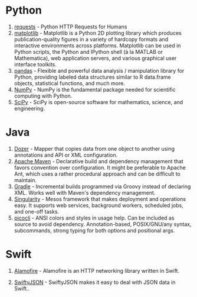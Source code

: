 Python
======
1. [requests](https://github.com/requests/requests) - Python HTTP Requests for Humans
2. [matplotlib](https://github.com/matplotlib/matplotlib) - Matplotlib is a Python 2D plotting library which produces publication-quality figures in a variety of hardcopy formats and interactive environments across platforms. Matplotlib can be used in Python scripts, the Python and IPython shell (à la MATLAB or Mathematica), web application servers, and various graphical user interface toolkits.
3. [pandas](https://github.com/pandas-dev/pandas) - Flexible and powerful data analysis / manipulation library for Python, providing labeled data structures similar to R data.frame objects, statistical functions, and much more.
4. [NumPy](https://github.com/numpy/numpy) - NumPy is the fundamental package needed for scientific computing with Python.
5. [SciPy](https://github.com/scipy/scipy) - SciPy is open-source software for mathematics, science, and engineering.

Java
======

1. [Dozer](https://github.com/DozerMapper/dozer) - Mapper that copies data from one object to another using annotations and API or XML configuration.
2. [Apache Maven](https://maven.apache.org/) - Declarative build and dependency management that favors convention over configuration. It might be preferable to Apache Ant, which uses a rather procedural approach and can be difficult to maintain.
3. [Gradle](https://gradle.org/) - Incremental builds programmed via Groovy instead of declaring XML. Works well with Maven's dependency management.
4. [Singularity](http://getsingularity.com/) - Mesos framework that makes deployment and operations easy. It supports web services, background workers, scheduled jobs, and one-off tasks.
5. [picocli](http://picocli.info/) - ANSI colors and styles in usage help. Can be included as source to avoid dependency. Annotation-based, POSIX/GNU/any syntax, subcommands, strong typing for both options and positional args.

Swift
======

1. [Alamofire](https://github.com/Alamofire/Alamofire) - Alamofire is an HTTP networking library written in Swift.

2. [SwiftyJSON](https://github.com/SwiftyJSON/SwiftyJSON) - SwiftyJSON makes it easy to deal with JSON data in Swift..

